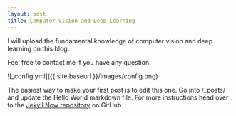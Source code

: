 ```yaml
---
layout: post
title: Computer Vision and Deep Learning
---
```


I will upload the fundamental knowledge of computer vision and deep learning on this blog.

Feel free to contact me if you have any question.

![_config.yml]({{ site.baseurl }}/images/config.png)

The easiest way to make your first post is to edit this one. Go into /_posts/ and update the Hello World markdown file. For more instructions head over to the [Jekyll Now repository](https://github.com/barryclark/jekyll-now) on GitHub.
